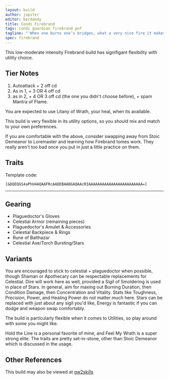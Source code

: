 ```yaml
---
layout: build
author: jupiter
editor: berdandy
title: Condi Firebrand
tags: condi guardian firebrand pof
tagline: "'When one burns one’s bridges, what a very nice fire it makes.'<br/>-- Dylan Thomas"
spec: firebrand
---
```


This low-moderate intensity Firebrand build has signifigant flexibility with utility choice.

## Tier Notes

1. Autoattack + 2 off cd
2. As in 1, + 3 OR 4 off cd
3. as in 2, + 4 OR 3 off cd (the one you didn't choose before), + spam Mantra of Flame.

You are expected to use Litany of Wrath, your heal, when its available. 

This build is very flexible in its utility options, so you should mix and match to your own preferences.

If you are comfortable with the above, consider swapping away from Stoic Demeanor to Loremaster and learning how Firebrand tomes work. They really aren't too bad once you put in just a little practice on them.

## Traits

Template code:

`[&DQEQGS4aPhU4AQAAFRcAADEBAABGAQAAcRIAAAAAAAAAAAAAAAAAAAAAAAA=]`

---

<div
  data-armory-embed='skills'
  data-armory-ids='9158,46148,9151,9150,30461'
>
</div>
<div
  data-armory-embed='specializations'
  data-armory-ids='16,46,62'
  data-armory-16-traits='577,567,1686'
  data-armory-46-traits='625,610,622'
  data-armory-62-traits='2075,2063,2105'
>
</div>



## Gearing

- Plaguedoctor's Gloves
- Celestial Armor (remaining pieces)
- Plaguedoctor's Amulet & Accessories
- Celestial Backpiece & Rings
- Rune of Balthazar
- Celestial Axe/Torch Bursting/Stars

## Variants

You are encouraged to stick to celestial + plaguedoctor when possible, though Shaman or Apothecary can be respectable replacements for Celestial. Dire will work here as well, provided a Sigil of Smoldering is used in place of Stars. In general, aim for maxing out Burning Duration, then Condition Damage, then Concentration and Vitality. Stats like Toughness, Precision, Power, and Healing Power do not matter much here. Stars can be replaced with just about any sigil you'd like, Energy is fantastic if you can dodge and weapon swap comfortably. 

The build is particularly flexible when it comes to Utilities, so play around with some you might like.

Hold the Line is a personal favorite of mine, and Feel My Wrath is a super strong elite. The traits are pretty set-in-stone, other than Stoic Demeanor which is discussed in the usage.

## Other References

This build may also be viewed at [gw2skills](http://gw2skills.net/editor/?PWgAc+lJwgYVMK2JWyWavKA-zRRYVRTdn5bIkyOjOUA1MJcwA-e)

